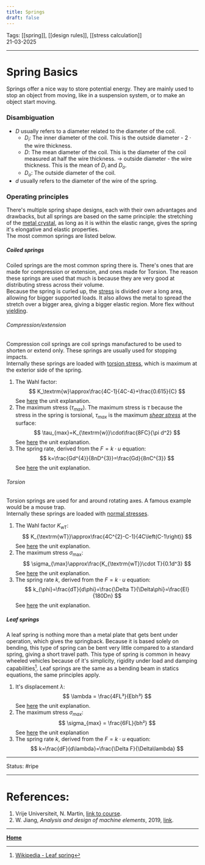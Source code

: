 ```yaml
---
title: Springs
draft: false
---
```

Tags: [[spring]], [[design rules]], [[stress calculation]]   <br>21-03-2025

---
# Spring Basics
Springs offer a nice way to store potential energy. They are mainly used to stop an object from moving, like in a suspension system, or to make an object start moving.
### Disambiguation
- $D$ usually refers to a diameter related to the diameter of the coil.
	- $D_i$: The inner diameter of the coil. This is the outside diameter - 2 $\cdot$ the wire thickness.
	- $D$: The mean diameter of the coil. This is the diameter of the coil measured at half the wire thickness. -> outside diameter - the wire thickness. This is the mean of $D_i$ and $D_o$.
	- $D_o$: The outside diameter of the coil.
- $d$ usually refers to the diameter of the wire of the spring.
### Operating principles
There's multiple spring shape designs, each with their own advantages and drawbacks, but all springs are based on the same principle: the stretching of the [metal crystal](crystals), as long as it is within the elastic range, gives the spring it's elongative and elastic properties. <br>The most common springs are listed below.
##### Coiled springs
Coiled springs are the most common spring there is. There's ones that are made for compression or extension, and ones made for Torsion.
The reason these springs are used that much is because they are very good at distributing stress across their volume.<br> Because the spring is curled up, the [stress](stress) is divided over a long area, allowing for bigger supported loads. It also allows the metal to spread the stretch over a bigger area, giving a bigger elastic region. More flex without [yielding](yield%20strength).
###### Compression/extension
Compression coil springs are coil springs manufactured to be used to shorten or extend only. These springs are usually used for stopping impacts. <br>Internally these springs are loaded with [torsion stress](stress), which is maximum at the exterior side of the spring.
1. The Wahl factor:
$$
K_\textrm{w}\approx\frac{4C-1}{4C-4}+\frac{0.615}{C}
$$
See [here](wahl%20factor%20for%20coil%20springs%20(compression%20or%20extension).md) the unit explanation.<br>
2. The maximum stress ($\tau_{max}$). The maximum stress is $\tau$ because the stress in the spring is torsional, $\tau_{max}$ is the maximum _[shear stress](stress)_ at the surface:
$$
\tau_{max}=K_{\textrm{w}}\cdot\frac{8FC}{\pi d^2}
$$
See [here](maximum%20stress%20coil%20spring%20(compression%20or%20extension).md) the unit explanation.<br>
3. The spring rate, derived from the $F=k\cdot u$ equation:
$$
k=\frac{Gd^{4}}{8nD^{3}}=\frac{Gd}{8nC^{3}}
$$
See [here](spring%20rate%20coil%20spring%20(compression%20or%20extension).md) the unit explanation.<br>
###### Torsion
Torsion springs are used for and around rotating axes. A famous example would be a mouse trap.<br>Internally these springs are loaded with [normal stresses](stress).
1. The Wahl factor $K_{\textrm{wT}}$:
$$
K_{\textrm{wT}}\approx\frac{4C^{2}-C-1}{4C\left(C-1\right)}
$$
See [here](wahl%20factor%20for%20coil%20springs%20(torsion).md) the unit explanation.<br>
2. The maximum stress $\sigma_{\max}$:
$$
\sigma_{\max}\approx\frac{K_{\textrm{wT}}\cdot T}{0.1d^3}
$$
See [here](maximum%20stress%20coil%20spring%20(torsion).md) the unit explanation.<br>
3. The spring rate $k$, derived from the $F=k\cdot u$ equation:
$$
k_{\phi}=\frac{dT}{d\phi}=\frac{\Delta T}{\Delta\phi}=\frac{EI}{180Dn}
$$
See [here](spring%20rate%20coil%20spring%20(torsion)) the unit explanation.<br>



##### Leaf springs
A leaf spring is nothing more than a metal plate that gets bent under operation, which gives the springback. Because it is based solely on bending, this type of spring can be bent very little compared to a standard spring, giving a short travel path. This type of spring is common in heavy wheeled vehicles because of it's simplicity, rigidity under load and damping capabilities[^leaf].
Leaf springs are the same as a bending beam in statics equations, the same principles apply. 
1. It's displacement $\lambda$:
$$
\lambda = \frac{4FL³}{Ebh³}
$$
See [here](bending%20displacement%20(leaf%20spring).md) the unit explanation.<br>
2. The maximum stress $\sigma_{max}$:
$$
\sigma_{max} = \frac{6FL}{bh²}
$$
See [here](maximum%20stress%20(leaf%20spring).md) the unit explanation<br>
3. The spring rate $k$, derived from the $F=k\cdot u$ equation:
$$
k=\frac{dF}{d\lambda}=\frac{\Delta F}{\Delta\lambda}
$$








---
Status: #ripe

---
# References:
[^leaf]: [Wikipedia - Leaf spring](https://en.wikipedia.org/wiki/Leaf_spring)
1. Vrije Universiteit, N. Martin, [link to course](https://canvas.utwente.nl/courses/15351/modules/77332).
2. W. Jiang, _Analysis and design of machine elements_, 2019, [link](https://ut.on.worldcat.org/oclc/1084505954).
---
__[Home](!%20Machine%20Elements%20Overview.md)__